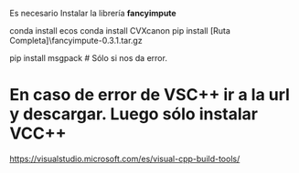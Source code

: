 Es necesario Instalar la librería **fancyimpute**

conda install ecos
conda install CVXcanon
pip install [Ruta Completa]\fancyimpute-0.3.1.tar.gz

pip install msgpack # Sólo si nos da error.

# En caso de error de VSC++ ir a la url y descargar. Luego sólo instalar VCC++
https://visualstudio.microsoft.com/es/visual-cpp-build-tools/ 
